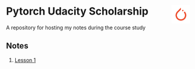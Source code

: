 # Pytorch Udacity Scholarship <img src="/images/pytorch_logo.png" align="right" width="50" height="50" alt="PyTorch Logo">
A repository for hosting my notes during the course study



## Notes

1. [Lesson 1](/notes/Lesson-2.md)
